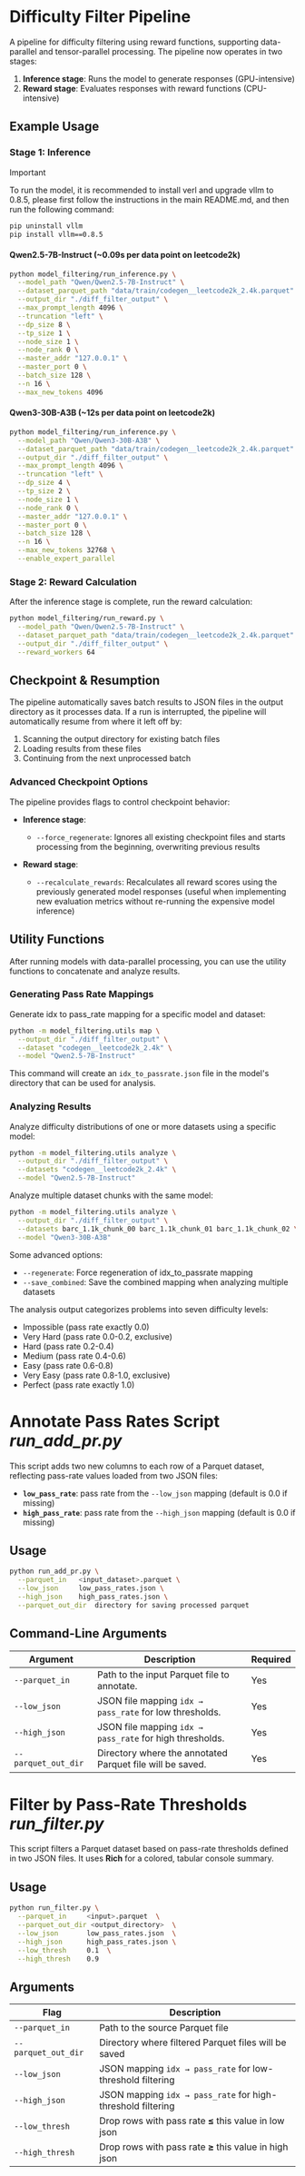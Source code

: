 # Difficulty Filter Pipeline

A pipeline for difficulty filtering using reward functions, supporting data-parallel and tensor-parallel processing. The pipeline now operates in two stages:
1. **Inference stage**: Runs the model to generate responses (GPU-intensive)
2. **Reward stage**: Evaluates responses with reward functions (CPU-intensive)


## Example Usage

### Stage 1: Inference

> [!IMPORTANT]  
> To run the model, it is recommended to install verl and upgrade vllm to 0.8.5, please first follow the instructions in the main README.md, and then run the following command:

```bash
pip uninstall vllm
pip install vllm==0.8.5
```

#### Qwen2.5-7B-Instruct (~0.09s per data point on leetcode2k)
```bash
python model_filtering/run_inference.py \
  --model_path "Qwen/Qwen2.5-7B-Instruct" \
  --dataset_parquet_path "data/train/codegen__leetcode2k_2.4k.parquet" \
  --output_dir "./diff_filter_output" \
  --max_prompt_length 4096 \
  --truncation "left" \
  --dp_size 8 \
  --tp_size 1 \
  --node_size 1 \
  --node_rank 0 \
  --master_addr "127.0.0.1" \
  --master_port 0 \
  --batch_size 128 \
  --n 16 \
  --max_new_tokens 4096
```

#### Qwen3-30B-A3B (~12s per data point on leetcode2k)

```bash
python model_filtering/run_inference.py \
  --model_path "Qwen/Qwen3-30B-A3B" \
  --dataset_parquet_path "data/train/codegen__leetcode2k_2.4k.parquet" \
  --output_dir "./diff_filter_output" \
  --max_prompt_length 4096 \
  --truncation "left" \
  --dp_size 4 \
  --tp_size 2 \
  --node_size 1 \
  --node_rank 0 \
  --master_addr "127.0.0.1" \
  --master_port 0 \
  --batch_size 128 \
  --n 16 \
  --max_new_tokens 32768 \
  --enable_expert_parallel
```
### Stage 2: Reward Calculation

After the inference stage is complete, run the reward calculation:

```bash
python model_filtering/run_reward.py \
  --model_path "Qwen/Qwen2.5-7B-Instruct" \
  --dataset_parquet_path "data/train/codegen__leetcode2k_2.4k.parquet" \
  --output_dir "./diff_filter_output" \
  --reward_workers 64
```

## Checkpoint & Resumption

The pipeline automatically saves batch results to JSON files in the output directory as it processes data. If a run is interrupted, the pipeline will automatically resume from where it left off by:

1. Scanning the output directory for existing batch files
2. Loading results from these files
3. Continuing from the next unprocessed batch

### Advanced Checkpoint Options

The pipeline provides flags to control checkpoint behavior:

- **Inference stage**:
  - `--force_regenerate`: Ignores all existing checkpoint files and starts processing from the beginning, overwriting previous results

- **Reward stage**:
  - `--recalculate_rewards`: Recalculates all reward scores using the previously generated model responses (useful when implementing new evaluation metrics without re-running the expensive model inference)

## Utility Functions

After running models with data-parallel processing, you can use the utility functions to concatenate and analyze results.

### Generating Pass Rate Mappings

Generate idx to pass_rate mapping for a specific model and dataset:

```bash
python -m model_filtering.utils map \
  --output_dir "./diff_filter_output" \
  --dataset "codegen__leetcode2k_2.4k" \
  --model "Qwen2.5-7B-Instruct"
```

This command will create an `idx_to_passrate.json` file in the model's directory that can be used for analysis.

### Analyzing Results

Analyze difficulty distributions of one or more datasets using a specific model:

```bash
python -m model_filtering.utils analyze \
  --output_dir "./diff_filter_output" \
  --datasets "codegen__leetcode2k_2.4k" \
  --model "Qwen2.5-7B-Instruct"
```

Analyze multiple dataset chunks with the same model:

```bash
python -m model_filtering.utils analyze \
  --output_dir "./diff_filter_output" \
  --datasets barc_1.1k_chunk_00 barc_1.1k_chunk_01 barc_1.1k_chunk_02 \
  --model "Qwen3-30B-A3B"
```

Some advanced options:
- `--regenerate`: Force regeneration of idx_to_passrate mapping
- `--save_combined`: Save the combined mapping when analyzing multiple datasets

The analysis output categorizes problems into seven difficulty levels:
- Impossible (pass rate exactly 0.0)
- Very Hard (pass rate 0.0-0.2, exclusive)
- Hard (pass rate 0.2-0.4)
- Medium (pass rate 0.4-0.6)
- Easy (pass rate 0.6-0.8)
- Very Easy (pass rate 0.8-1.0, exclusive)
- Perfect (pass rate exactly 1.0)


# Annotate Pass Rates Script *run_add_pr.py*

This script adds two new columns to each row of a Parquet dataset, reflecting pass-rate values loaded from two JSON files:

* **`low_pass_rate`**: pass rate from the `--low_json` mapping (default is 0.0 if missing)
* **`high_pass_rate`**: pass rate from the `--high_json` mapping (default is 0.0 if missing)

## Usage

```bash
python run_add_pr.py \
  --parquet_in   <input_dataset>.parquet \
  --low_json     low_pass_rates.json \
  --high_json    high_pass_rates.json \
  --parquet_out_dir  directory for saving processed parquet
```

## Command-Line Arguments

| Argument        | Description                                              | Required |
| --------------- | -------------------------------------------------------- | -------- |
| `--parquet_in`  | Path to the input Parquet file to annotate.              | Yes      |
| `--low_json`    | JSON file mapping `idx → pass_rate` for low thresholds.  | Yes      |
| `--high_json`   | JSON file mapping `idx → pass_rate` for high thresholds. | Yes      |
| `--parquet_out_dir` | Directory where the annotated Parquet file will be saved.     | Yes      |

# Filter by Pass-Rate Thresholds *run_filter.py*

This script filters a Parquet dataset based on pass-rate thresholds defined in two JSON files. It uses **Rich** for a colored, tabular console summary.

## Usage

```bash
python run_filter.py \
  --parquet_in     <input>.parquet  \
  --parquet_out_dir <output_directory>  \
  --low_json       low_pass_rates.json  \
  --high_json      high_pass_rates.json \
  --low_thresh     0.1  \
  --high_thresh    0.9
```

## Arguments

| Flag                | Description                                                 |
| ------------------- | ----------------------------------------------------------- |
| `--parquet_in`      | Path to the source Parquet file                             |
| `--parquet_out_dir` | Directory where filtered Parquet files will be saved        |
| `--low_json`        | JSON mapping `idx → pass_rate` for low-threshold filtering  |
| `--high_json`       | JSON mapping `idx → pass_rate` for high-threshold filtering |
| `--low_thresh`      | Drop rows with pass rate **≤** this value in low json                  |
| `--high_thresh`     | Drop rows with pass rate **≥** this value in high json                  |
